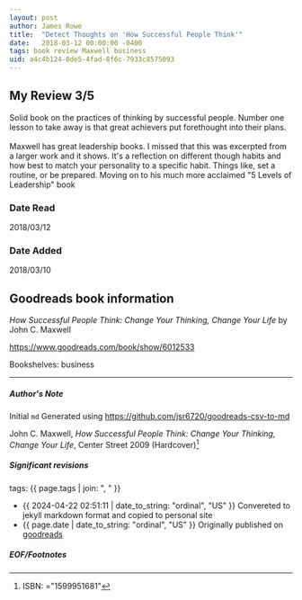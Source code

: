 ```yaml
---
layout: post
author: James Rowe
title:  "Detect Thoughts on 'How Successful People Think'"
date:   2018-03-12 00:00:00 -0400
tags: book review Maxwell business
uid: a4c4b124-0de5-4fad-8f6c-7933c8575093
---
```


<!-- highly dependent on how you personally use jekyll templates, and how you want this to show up -->
<!-- escape any jekyll keys with double brackets -->

## My Review 3/5

Solid book on the practices of thinking by successful people. Number one lesson to take away is that great achievers put forethought into their plans.<br/><br/>Maxwell has great leadership books. I missed that this was excerpted from a larger work and it shows. It's a reflection on different though habits and how best to match your personality to a specific habit. Things like, set a routine, or be prepared. Moving on to his much more acclaimed "5 Levels of Leadership" book

### Date Read
2018/03/12

### Date Added
2018/03/10

## Goodreads book information

*How Successful People Think: Change Your Thinking, Change Your Life* by John C. Maxwell

https://www.goodreads.com/book/show/6012533

Bookshelves: business

---

##### Author's Note

Initial `md` Generated using https://github.com/jsr6720/goodreads-csv-to-md

John C. Maxwell, *How Successful People Think: Change Your Thinking, Change Your Life*,  Center Street 2009 (Hardcover)[^1]

##### Significant revisions

tags: {{ page.tags | join: ", " }} <!-- todo move this somewhere -->

- {{ 2024-04-22 02:51:11 | date_to_string: "ordinal", "US" }} Convereted to jekyll markdown format and copied to personal site
- {{ page.date | date_to_string: "ordinal", "US" }} Originally published on [goodreads](https://www.goodreads.com)

##### EOF/Footnotes

[^1]: ISBN: ="1599951681"